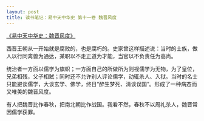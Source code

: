 ```yaml
---
layout: post
title: 读书笔记：易中天中华史 第十一卷 魏晋风度
---
```


[《易中天中华史：魏晋风度》](http://book.douban.com/subject/26298766/)

西晋王朝从一开始就是腐败的，也是腐朽的。史家曾这样描述说：当时的士族，做人以行同禽兽为通达，某职以不走正道为才能，当官以不负责任为高尚。

统治者一方面以儒学为旗帜；一方面自己的所做所为则视儒学为无物，为了皇位，兄弟相残，父子相弑；同时还不允许别人评论儒学，动辄杀人、入狱。当时的名士只能避谈儒学，大谈玄学、佛学，终日“醉生梦死、清谈误国”。形成了一种病态而又唯美的魏晋风度。

有人把魏晋比作春秋，把南北朝比作战国。我看不然，春秋不以周礼杀人，魏晋常因儒学获罪。

<!--more-->

